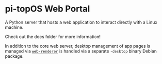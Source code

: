 # pi-topOS Web Portal

A Python server that hosts a web application to interact directly with a Linux machine.

Check out the docs folder for more information!

In addition to the core web server, desktop management of app pages is managed via [`web-renderer`](https://github.com/pi-top/web-renderer) is handled via a separate `-desktop` binary Debian package.
